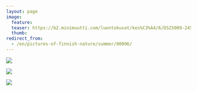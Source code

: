```yaml
---
layout: page
image:
  feature:
  teaser: https://b2.minimuutti.com/luontokuvat/kes%C3%A4/6/DS25009-245px.jpg
  thumb:
redirect_from:
  - /en/pictures-of-finnish-nature/summer/00096/
---
```


![](https://b2.minimuutti.com/luontokuvat/kes%C3%A4/6/DS25017-800px.jpg)

![](https://b2.minimuutti.com/luontokuvat/kes%C3%A4/6/DS25018-800px.jpg)

![](https://b2.minimuutti.com/luontokuvat/kes%C3%A4/6/DS25009-800px.jpg)
